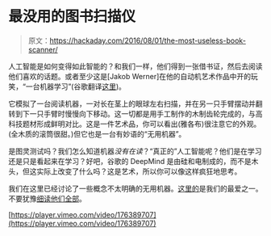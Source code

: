 # 最没用的图书扫描仪

> 原文：<https://hackaday.com/2016/08/01/the-most-useless-book-scanner/>

人工智能是如何变得如此智能的？和我们一样，他们得到一张借书证，然后去阅读他们喜欢的话题。或者至少这是[Jakob Werner]在他的自动机艺术作品中开的玩笑，“一台机器学习”(谷歌翻译[这里](https://translate.google.com/translate?sl=auto&tl=en&js=y&prev=_t&hl=en&ie=UTF-8&u=https://incom.org/projekt/7454&edit-text=&act=url))。

它模拟了一台阅读机器，一对长在茎上的眼球左右扫描，并在另一只手臂摆动并翻转到下一只手臂时慢慢向下移动。这一切都是用手工制作的木制齿轮完成的，与高科技题材形成鲜明对比。这是一件艺术品，你可以看出(雅各布)很注意它的外观。(全木质的滚筒很甜。)但它也是一台有妙语的“无用机器”。

是图灵测试吗？我们怎么知道机器*没有在读*？“真正的”人工智能呢？他们是在学习还是只是看起来在学习？好吧，谷歌的 DeepMind 是由硅和电制成的，而不是木头，但这实际上改变了什么吗？这是艺术，所以你可以像这样疯狂地思考。

我们在这里已经讨论了一些概念不太明确的无用机器。[这里的](http://hackaday.com/2012/12/22/an-even-more-useless-machine/)是我们的最爱之一。不要犹豫[细读他们全部](http://hackaday.com/tag/useless-machine/)。

[https://player.vimeo.com/video/176389707](https://player.vimeo.com/video/176389707)